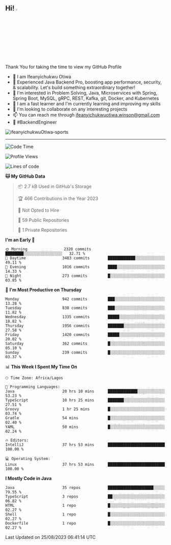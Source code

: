 <!-- BLOG-POST-LIST:START --><!-- BLOG-POST-LIST:END -->

## Hi! <img src="https://media.giphy.com/media/hvRJCLFzcasrR4ia7z/giphy.gif" width="4%"> 

Thank You for taking the time to view my GitHub Profile

- 👋 I am Ifeanyichukwu Otiwa
- 🚀 Experienced Java Backend Pro, boosting app performance, security, & scalability. Let's build something extraordinary together!
- 👀 I'm interested in Problem Solving, Java, Microservices with Spring, Spring Boot, MySQL, gRPC, REST, Kafka, git, Docker, and Kubernetes
- 🌱 I am a fast learner and I'm currently learning and improving my skills
- 💞️ I'm looking to collaborate on any interesting projects
- 📫 You can reach me through ifeanyichukwuotiwa.winson@gmail.com
- 🚀 #BackendEngineer

<p align="left" marginTop="10px"> <img src="https://komarev.com/ghpvc/?username=ifeanyichukwuOtiwa-sports&label=Profile%20views&color=0e75b6&style=for-the-badge" alt="ifeanyichukwuOtiwa-sports" /> </p>

***

<!--START_SECTION:waka-->
![Code Time](http://img.shields.io/badge/Code%20Time-1%2C702%20hrs%2033%20mins-blue)

![Profile Views](http://img.shields.io/badge/Profile%20Views-26-blue)

![Lines of code](https://img.shields.io/badge/From%20Hello%20World%20I%27ve%20Written-2.9%20million%20lines%20of%20code-blue)

**🐱 My GitHub Data** 

> 📦 2.7 kB Used in GitHub's Storage 
 > 
> 🏆 466 Contributions in the Year 2023
 > 
> 🚫 Not Opted to Hire
 > 
> 📜 59 Public Repositories 
 > 
> 🔑 1 Private Repositories 
 > 
**I'm an Early 🐤** 

```text
🌞 Morning                2320 commits        ████████░░░░░░░░░░░░░░░░░   32.71 % 
🌆 Daytime                3483 commits        ████████████░░░░░░░░░░░░░   49.11 % 
🌃 Evening                1016 commits        ████░░░░░░░░░░░░░░░░░░░░░   14.33 % 
🌙 Night                  273 commits         █░░░░░░░░░░░░░░░░░░░░░░░░   03.85 % 
```
📅 **I'm Most Productive on Thursday** 

```text
Monday                   942 commits         ███░░░░░░░░░░░░░░░░░░░░░░   13.28 % 
Tuesday                  838 commits         ███░░░░░░░░░░░░░░░░░░░░░░   11.82 % 
Wednesday                1335 commits        █████░░░░░░░░░░░░░░░░░░░░   18.82 % 
Thursday                 1956 commits        ███████░░░░░░░░░░░░░░░░░░   27.58 % 
Friday                   1420 commits        █████░░░░░░░░░░░░░░░░░░░░   20.02 % 
Saturday                 362 commits         █░░░░░░░░░░░░░░░░░░░░░░░░   05.10 % 
Sunday                   239 commits         █░░░░░░░░░░░░░░░░░░░░░░░░   03.37 % 
```


📊 **This Week I Spent My Time On** 

```text
🕑︎ Time Zone: Africa/Lagos

💬 Programming Languages: 
Java                     20 hrs 10 mins      █████████████░░░░░░░░░░░░   53.23 % 
TypeScript               10 hrs 25 mins      ███████░░░░░░░░░░░░░░░░░░   27.51 % 
Groovy                   1 hr 25 mins        █░░░░░░░░░░░░░░░░░░░░░░░░   03.74 % 
Gradle                   54 mins             █░░░░░░░░░░░░░░░░░░░░░░░░   02.40 % 
YAML                     50 mins             █░░░░░░░░░░░░░░░░░░░░░░░░   02.24 % 

🔥 Editors: 
IntelliJ                 37 hrs 53 mins      █████████████████████████   100.00 % 

💻 Operating System: 
Linux                    37 hrs 53 mins      █████████████████████████   100.00 % 
```

**I Mostly Code in Java** 

```text
Java                     35 repos            ████████████████████░░░░░   79.55 % 
TypeScript               3 repos             ██░░░░░░░░░░░░░░░░░░░░░░░   06.82 % 
HTML                     1 repo              █░░░░░░░░░░░░░░░░░░░░░░░░   02.27 % 
Shell                    1 repo              █░░░░░░░░░░░░░░░░░░░░░░░░   02.27 % 
Dockerfile               1 repo              █░░░░░░░░░░░░░░░░░░░░░░░░   02.27 % 
```




 Last Updated on 25/08/2023 06:41:14 UTC
<!--END_SECTION:waka-->

<!--
<p align="center">
![trophy](https://github-profile-trophy.vercel.app/?username=ifeanyichukwuOtiwa-sports&theme=onedark) (https://github.com/ryo-ma/github-profile-trophy)
</p>
-->

<!---
ifeanyi-otiwa/ifeanyi-otiwa is a ✨ special ✨ repository because its `README.md` (this file) appears on your GitHub profile.
You can click the Preview link to take a look at your changes.
--->
